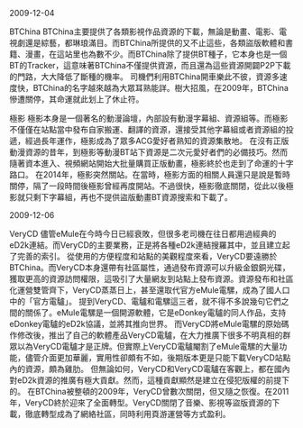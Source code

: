 2009-12-04



BTChina
BTChina主要提供了各類影視作品資源的下載，無論是動畫、電影、電視劇還是綜藝，都琳琅滿目。而BTChina所提供的又不止這些，各類盜版軟體和書籍、漫畫，在這站里也為數不少。而BTChina除了提供BT種子，它本身也是一個BT的Tracker，這意味著BTChina不僅提供資源，而且還為這些資源開闢P2P下載的門路，大大降低了斷種的機率。
司機們利用BTChina開車樂此不彼，資源多速度快，BTChina的名字越來越為大眾耳熟能詳。樹大招風，在2009年，BTChina慘遭關停，其命運就此划上了休止符。



極影
極影本身是一個著名的動漫論壇，內部設有動漫字幕組、資源組等。而極影不僅僅在站點當中發布自家搬運、翻譯的資源，還接受其他字幕組或者資源組的投遞，經過長年運作，極影成為了眾多ACG愛好者熟知的資源集散地。
在沒有正版動漫資源的昔年，到極影等動漫BT站下資源是二次元愛好者們的必備技巧。然而隨著資本進入、視頻網站開始大批量購買正版動畫，極影終於也走到了命運的十字路口。
在2014年，極影突然關站。在當時，極影方面的相關人員還只是說是暫時關停，隔了一段時間後極影曾經再度開站。不過很快，極影徹底關閉，從此以後極影就只剩下字幕組，再也不提供盜版動畫BT資源搜索和下載了。



2009-12-06



VeryCD
儘管eMule在今時今日已經衰敗，但很多老司機在往日都用過經典的eD2k連結。而VeryCD的主要業務，正是將各種eD2k連結搜羅其中，並且建立起了完善的索引。
從使用的方便程度和站點的美觀程度來看，VeryCD要遠勝於BTChina。而VeryCD本身還帶有社區屬性，通過發布資源可以升級金銀銅光碟，獲取更高的資源訪問權限，這吸引了大量網友到站點上發布資源。資源發布和社區化運營雙管齊下，VeryCD蒸蒸日上，甚至還取代官方eMule電騾，成為了國人口中的「官方電驢」。
提到VeryCD、電驢和電騾這三者，就不得不多說幾句它們之間的關係了。eMule電騾是一個開源軟體，它是eDonkey電驢的同人作品，支持eDonkey電驢的eD2k協議，並將其推向世界。
而VeryCD將eMule電騾的原始碼作修改後，推出了自己的軟體產品VeryCD電驢，在大力推廣下很多不明真相的群眾以為VeryCD電驢才是正牌。但實際上VeryCD電驢閹割了eMule電騾的大量功能，儘管介面更加華麗，實用性卻頗有不如，後期版本更是只能下載VeryCD站點內的資源，頗為雞肋。
但無論如何，VeryCD和VeryCD電驢在客觀上，都在國內對eD2k資源的推廣有極大貢獻。然而，這種貢獻顯然是建立在侵犯版權的前提下的。
在BTChina被整頓的2009年，VeryCD曾數次關閉，但又隨之恢復。在2011年，VeryCD終於迎來了全面轉型。VeryCD關閉了音樂、影視等盜版資源的下載，徹底轉型成為了網絡社區，同時利用頁游運營等方式盈利。


